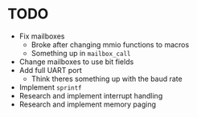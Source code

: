 # TODO

- Fix mailboxes
	- Broke after changing mmio functions to macros
	- Something up in `mailbox_call`
- Change mailboxes to use bit fields
- Add full UART port
	- Think theres something up with the baud rate
- Implement `sprintf`
- Research and implement interrupt handling
- Research and implement memory paging

